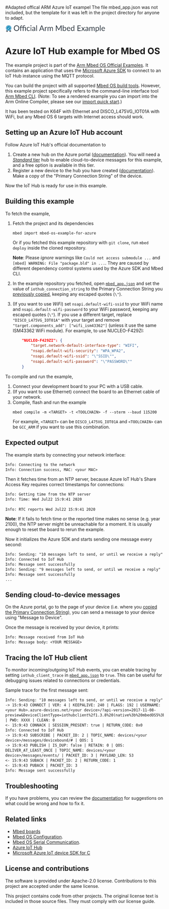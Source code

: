 #Adapted offical ARM Azure IoT exampel
The file mbed_app.json was not included, but the template for it was left in the project directory for anyone to adapt.

![](./resources/official_armmbed_example_badge.png)

# Azure IoT Hub example for Mbed OS

The example project is part of the [Arm Mbed OS Official Examples](https://os.mbed.com/code/). It contains an application that uses the [Microsoft Azure SDK](https://github.com/Azure/azure-iot-sdk-c) to connect to an IoT Hub instance using the MQTT protocol.

You can build the project with all supported [Mbed OS build tools](https://os.mbed.com/docs/mbed-os/latest/tools/index.html). However, this example project specifically refers to the command-line interface tool [Arm Mbed CLI](https://github.com/ARMmbed/mbed-cli#installing-mbed-cli).
(Note: To see a rendered example you can import into the Arm Online Compiler, please see our [import quick start](https://os.mbed.com/docs/mbed-os/latest/quick-start/online-with-the-online-compiler.html#importing-the-code).)

It has been tested on K64F with Ethernet and DISCO_L475VG_IOT01A with WiFi, but any Mbed OS 6 targets with Internet access should work.

## Setting up an Azure IoT Hub account

Follow Azure IoT Hub's official documentation to

1. Create a new hub on the Azure portal ([documentation](https://docs.microsoft.com/en-us/azure/iot-hub/iot-hub-create-through-portal#create-an-iot-hub)). You will need a [_Standard_ tier](https://azure.microsoft.com/en-gb/pricing/details/iot-hub/) hub to enable cloud-to-device messages for this example, and a free option is available in this tier.
1. Register a new device to the hub you have created ([documentation](https://docs.microsoft.com/en-us/azure/iot-hub/iot-hub-create-through-portal#register-a-new-device-in-the-iot-hub)). Make a copy of the "Primary Connection String" of the device.

Now the IoT Hub is ready for use in this example.

## Building this example

To fetch the example,

1. Fetch the project and its dependencies
    ```
    mbed import mbed-os-example-for-azure
    ```
    Or if you fetched this example repository with `git clone`, run `mbed deploy` inside the cloned repository.

    **Note**: Please _ignore_ warnings like `Could not access submodule ...` and `[mbed] WARNING: File "package.bld" in ...`. They are caused by different dependency control systems used by the Azure SDK and Mbed CLI.

1. In the example repository you fetched, open [`mbed_app.json`](./mbed_app.json) and set the value of `iothub_connection_string` to the Primary Connection String you [previously copied](#setting-up-the-cloud), keeping any escaped quotes (`\"`).
1. (If you want to use *WiFi*) set `nsapi.default-wifi-ssid` to your WiFi name and `nsapi.default-wifi-password` to your WiFi password, keeping any escaped quotes (`\"`). If you use a different target, replace `"DISCO_L475VG_IOT01A"` with your target and remove `"target.components_add": ["wifi_ism43362"]` (unless it use the same ISM43362 WiFi module).
    For example, to use NUCLEO-F429ZI:
    ```json
        "NUCLEO-F429ZI": {
            "target.network-default-interface-type": "WIFI",
            "nsapi.default-wifi-security": "WPA_WPA2",
            "nsapi.default-wifi-ssid": "\"SSID\"",
            "nsapi.default-wifi-password": "\"PASSWORD\""
        }
    ```

To compile and run the example,

1. Connect your development board to your PC with a USB cable.
1. (If you want to use Ethernet) connect the board to an Ethernet cable of your network.
1. Compile, flash and run the example
    ```
    mbed compile -m <TARGET> -t <TOOLCHAIN> -f --sterm --baud 115200
    ```
    For example, `<TARGET>` can be `DISCO_L475VG_IOT01A` and `<TOOLCHAIN>` can be `GCC_ARM` if you want to use this combination.

## Expected output

The example starts by connecting your network interface:
```
Info: Connecting to the network
Info: Connection success, MAC: <your MAC>
```

Then it fetches time from an NTP server, because Azure IoT Hub's Share Access Key requires correct timestamps for connections:
```
Info: Getting time from the NTP server
Info: Time: Wed Jul22 15:9:41 2020

Info: RTC reports Wed Jul22 15:9:41 2020
```
**Note**: If it fails to fetch time or the reported time makes no sense (e.g. year 2100), the NTP server might be unreachable for a moment. It is usually enough to reset the board to rerun the example.

Now it  initializes the Azure SDK and starts sending one message every second:
```
Info: Sending: "10 messages left to send, or until we receive a reply"
Info: Connected to IoT Hub
Info: Message sent successfully
Info: Sending: "9 messages left to send, or until we receive a reply"
Info: Message sent successfully
...
```

## Sending cloud-to-device messages

On the Azure portal, go to the page of your device (i.e. where you [copied the Primary Connection String](#setting-up-the-cloud)), you can send a message to your device using "Message to Device".

Once the message is received by your device, it prints:
```
Info: Message received from IoT Hub
Info: Message body: <YOUR MESSAGE>
```

## Tracing the IoT Hub client

To monitor incoming/outgoing IoT Hub events, you can enable tracing by setting `iothub_client_trace` in [`mbed_app.json`](./mbed_app.json) to `true`. This can be useful for debugging issues related to connections or credentials.

Sample trace for the first message sent:

```
Info: Sending: "10 messages left to send, or until we receive a reply"
-> 15:9:43 CONNECT | VER: 4 | KEEPALIVE: 240 | FLAGS: 192 | USERNAME: <your Hub>.azure-devices.net/<your device>/?api-version=2017-11-08-preview&DeviceClientType=iothubclient%2f1.3.8%20(native%3b%20mbedOS5%3b%20undefined) | PWD: XXXX | CLEAN: 0
<- 15:9:43 CONNACK | SESSION_PRESENT: true | RETURN_CODE: 0x0
Info: Connected to IoT Hub
-> 15:9:43 SUBSCRIBE | PACKET_ID: 2 | TOPIC_NAME: devices/<your device>/messages/devicebound/# | QOS: 1
-> 15:9:43 PUBLISH | IS_DUP: false | RETAIN: 0 | QOS: DELIVER_AT_LEAST_ONCE | TOPIC_NAME: devices/<your device>/messages/events/ | PACKET_ID: 3 | PAYLOAD_LEN: 53
<- 15:9:43 SUBACK | PACKET_ID: 2 | RETURN_CODE: 1
<- 15:9:43 PUBACK | PACKET_ID: 3
Info: Message sent successfully
```

## Troubleshooting
If you have problems, you can review the [documentation](https://os.mbed.com/docs/latest/tutorials/debugging.html) for suggestions on what could be wrong and how to fix it.

## Related links
* [Mbed boards](https://os.mbed.com/platforms/)
* [Mbed OS Configuration](https://os.mbed.com/docs/latest/reference/configuration.html).
* [Mbed OS Serial Communication](https://os.mbed.com/docs/latest/tutorials/serial-communication.html).
* [Azure IoT Hub](https://azure.microsoft.com/en-gb/services/iot-hub/)
* [Microsoft Azure IoT device SDK for C](https://github.com/Azure/azure-iot-sdk-c/tree/master/iothub_client)

## License and contributions

The software is provided under Apache-2.0 license. Contributions to this project are accepted under the same license.

This project contains code from other projects. The original license text is included in those source files. They must comply with our license guide.
